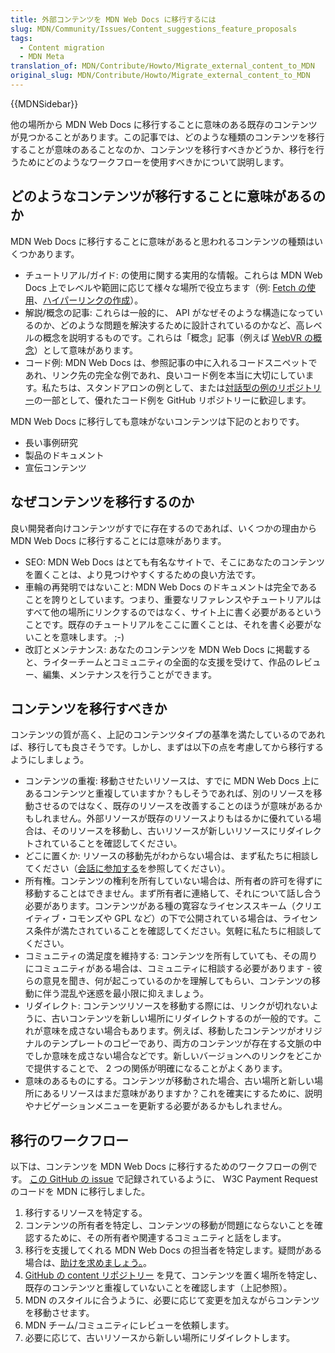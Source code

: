 ```yaml
---
title: 外部コンテンツを MDN Web Docs に移行するには
slug: MDN/Community/Issues/Content_suggestions_feature_proposals
tags:
  - Content migration
  - MDN Meta
translation_of: MDN/Contribute/Howto/Migrate_external_content_to_MDN
original_slug: MDN/Contribute/Howto/Migrate_external_content_to_MDN
---
```

{{MDNSidebar}}

他の場所から MDN Web Docs に移行することに意味のある既存のコンテンツが見つかることがあります。この記事では、どのような種類のコンテンツを移行することが意味のあることなのか、コンテンツを移行すべきかどうか、移行を行うためにどのようなワークフローを使用すべきかについて説明します。

## どのようなコンテンツが移行することに意味があるのか

MDN Web Docs に移行することに意味があると思われるコンテンツの種類はいくつかあります。

- チュートリアル/ガイド: の使用に関する実用的な情報。これらは MDN Web Docs 上でレベルや範囲に応じて様々な場所で役立ちます（例: [Fetch の使用](/ja/docs/Web/API/Fetch_API/Using_Fetch)、[ハイパーリンクの作成](/ja/docs/Learn/HTML/Introduction_to_HTML/Creating_hyperlinks)）。
- 解説/概念の記事: これらは一般的に、 API がなぜそのような構造になっているのか、どのような問題を解決するために設計されているのかなど、高レベルの概念を説明するものです。これらは「概念」記事（例えば [WebVR の概念](/ja/docs/Web/API/WebVR_API/Concepts)）として意味があります。
- コード例: MDN Web Docs は、参照記事の中に入れるコードスニペットであれ、リンク先の完全な例であれ、良いコード例を本当に大切にしています。私たちは、スタンドアロンの例として、または[対話型の例のリポジトリー](https://github.com/mdn/interactive-examples)の一部として、優れたコード例を GitHub リポジトリーに歓迎します。

MDN Web Docs に移行しても意味がないコンテンツは下記のとおりです。

- 長い事例研究
- 製品のドキュメント
- 宣伝コンテンツ

## なぜコンテンツを移行するのか

良い開発者向けコンテンツがすでに存在するのであれば、いくつかの理由から MDN Web Docs に移行することには意味があります。

- SEO: MDN Web Docs はとても有名なサイトで、そこにあなたのコンテンツを置くことは、より見つけやすくするための良い方法です。
- 車輪の再発明ではないこと: MDN Web Docs のドキュメントは完全であることを誇りとしています。つまり、重要なリファレンスやチュートリアルはすべて他の場所にリンクするのではなく、サイト上に書く必要があるということです。既存のチュートリアルをここに置くことは、それを書く必要がないことを意味します。 ;-)
- 改訂とメンテナンス: あなたのコンテンツを MDN Web Docs に掲載すると、ライターチームとコミュニティの全面的な支援を受けて、作品のレビュー、編集、メンテナンスを行うことができます。

## コンテンツを移行すべきか

コンテンツの質が高く、上記のコンテンツタイプの基準を満たしているのであれば、移行しても良さそうです。しかし、まずは以下の点を考慮してから移行するようにしましょう。

- コンテンツの重複: 移動させたいリソースは、すでに MDN Web Docs 上にあるコンテンツと重複していますか？もしそうであれば、別のリソースを移動させるのではなく、既存のリソースを改善することのほうが意味があるかもしれません。外部リソースが既存のリソースよりもはるかに優れている場合は、そのリソースを移動し、古いリソースが新しいリソースにリダイレクトされていることを確認してください。
- どこに置くか: リソースの移動先がわからない場合は、まず私たちに相談してください（[会話に参加する](/ja/docs/MDN/Contribute/Feedback#join_the_conversation)を参照してください）。
- 所有権。コンテンツの権利を所有していない場合は、所有者の許可を得ずに移動することはできません。まず所有者に連絡して、それについて話し合う必要があります。コンテンツがある種の寛容なライセンススキーム（クリエイティブ・コモンズや GPL など）の下で公開されている場合は、ライセンス条件が満たされていることを確認してください。気軽に私たちに相談してください。
- コミュニティの満足度を維持する: コンテンツを所有していても、その周りにコミュニティがある場合は、コミュニティに相談する必要があります - 彼らの意見を聞き、何が起こっているのかを理解してもらい、コンテンツの移動に伴う混乱や迷惑を最小限に抑えましょう。
- リダイレクト: コンテンツリソースを移動する際には、リンクが切れないように、古いコンテンツを新しい場所にリダイレクトするのが一般的です。これが意味を成さない場合もあります。例えば、移動したコンテンツがオリジナルのテンプレートのコピーであり、両方のコンテンツが存在する文脈の中でしか意味を成さない場合などです。新しいバージョンへのリンクをどこかで提供することで、 2 つの関係が明確になることがよくあります。
- 意味のあるものにする。コンテンツが移動された場合、古い場所と新しい場所にあるリソースはまだ意味がありますか？これを確実にするために、説明やナビゲーションメニューを更新する必要があるかもしれません。

## 移行のワークフロー

以下は、コンテンツを MDN Web Docs に移行するためのワークフローの例です。 [この GitHub の issue](https://github.com/w3c/payment-request-info/issues/4) で記録されているように、 W3C Payment Request のコードを MDN に移行しました。

1. 移行するリソースを特定する。
2. コンテンツの所有者を特定し、コンテンツの移動が問題にならないことを確認するために、その所有者や関連するコミュニティと話をします。
3. 移行を支援してくれる MDN Web Docs の担当者を特定します。疑問がある場合は、[助けを求めましょう。](/ja/docs/MDN/Contribute/Getting_started#step_4_ask_for_help)。
4. [GitHub の content リポジトリー](https://github.com/mdn/content) を見て、コンテンツを置く場所を特定し、既存のコンテンツと重複していないことを確認します（上記参照）。
5. MDN のスタイルに合うように、必要に応じて変更を加えながらコンテンツを移動させます。
6. MDN チーム/コミュニティにレビューを依頼します。
7. 必要に応じて、古いリソースから新しい場所にリダイレクトします。
